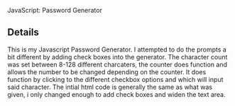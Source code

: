 JavaScript: Password Generator

## Details

This is my Javascript Password Generator. I attempted to do the prompts a bit different by adding check boxes into the generator. The character count was set between 8-128 different charcaters, the counter does function and allows the number to be changed depending on the counter. It does function by clicking to the different checkbox options and which will input said character. The intial html code is generally the same as what was given, i only changed enough to add check boxes and widen the text area. 
